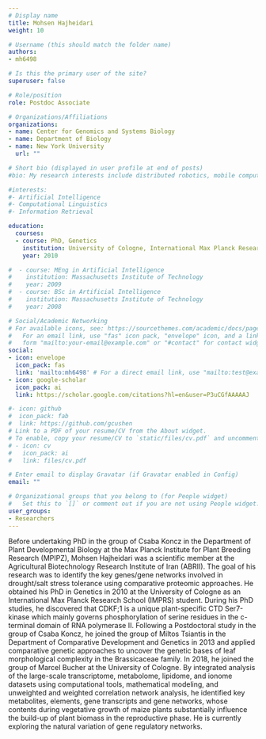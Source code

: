 ```yaml
---
# Display name
title: Mohsen Hajheidari
weight: 10

# Username (this should match the folder name)
authors:
- mh6498

# Is this the primary user of the site?
superuser: false

# Role/position
role: Postdoc Associate

# Organizations/Affiliations
organizations:
- name: Center for Genomics and Systems Biology
- name: Department of Biology
- name: New York University
  url: ""

# Short bio (displayed in user profile at end of posts)
#bio: My research interests include distributed robotics, mobile computing and programmable matter.

#interests:
#- Artificial Intelligence
#- Computational Linguistics
#- Information Retrieval

education:
  courses:
  - course: PhD, Genetics
    institution: University of Cologne, International Max Planck Research School
    year: 2010

#  - course: MEng in Artificial Intelligence
#    institution: Massachusetts Institute of Technology
#    year: 2009
#  - course: BSc in Artificial Intelligence
#    institution: Massachusetts Institute of Technology
#    year: 2008

# Social/Academic Networking
# For available icons, see: https://sourcethemes.com/academic/docs/page-builder/#icons
#   For an email link, use "fas" icon pack, "envelope" icon, and a link in the
#   form "mailto:your-email@example.com" or "#contact" for contact widget.
social:
- icon: envelope
  icon_pack: fas
  link: 'mailto:mh6498' # For a direct email link, use "mailto:test@example.org".
- icon: google-scholar
  icon_pack: ai
  link: https://scholar.google.com/citations?hl=en&user=P3uCGfAAAAAJ

#- icon: github
#  icon_pack: fab
#  link: https://github.com/gcushen
# Link to a PDF of your resume/CV from the About widget.
# To enable, copy your resume/CV to `static/files/cv.pdf` and uncomment the lines below.
# - icon: cv
#   icon_pack: ai
#   link: files/cv.pdf

# Enter email to display Gravatar (if Gravatar enabled in Config)
email: ""

# Organizational groups that you belong to (for People widget)
#   Set this to `[]` or comment out if you are not using People widget.
user_groups:
- Researchers
---
```


Before undertaking PhD in the group of Csaba Koncz in the Department of Plant Developmental Biology at the Max Planck Institute for Plant Breeding Research (MPIPZ), Mohsen Hajheidari was a scientific member at the Agricultural Biotechnology Research Institute of Iran (ABRII). The goal of his research was to identify the key genes/gene networks involved in drought/salt stress tolerance using comparative proteomic approaches. He obtained his PhD in Genetics in 2010 at the University of Cologne as an International Max Planck Research School (IMPRS) student. During his PhD studies, he discovered that CDKF;1 is a unique plant-specific CTD Ser7-kinase which mainly governs phosphorylation of serine residues in the c-terminal domain of RNA polymerase II. Following a Postdoctoral study in the group of Csaba Koncz, he joined the group of Miltos Tsiantis in the Department of Comparative Development and Genetics in 2013 and applied comparative genetic approaches to uncover the genetic bases of leaf morphological complexity in the Brassicaceae family. In 2018, he joined the group of Marcel Bucher at the University of Cologne. By integrated analysis of the large-scale transcriptome, metabolome, lipidome, and ionome datasets using computational tools, mathematical modeling, and unweighted and weighted correlation network analysis, he identified key metabolites, elements, gene transcripts and gene networks, whose contents during vegetative growth of maize plants substantially influence the build-up of plant biomass in the reproductive phase. He is currently exploring the natural variation of gene regulatory networks.
